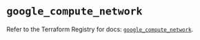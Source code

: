 # `google_compute_network`

Refer to the Terraform Registry for docs: [`google_compute_network`](https://registry.terraform.io/providers/hashicorp/google-beta/6.29.0/docs/resources/google_compute_network).
